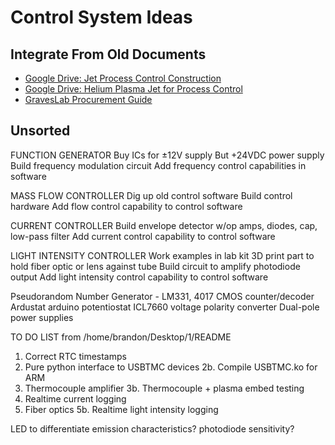Control System Ideas
====================

## Integrate From Old Documents

+ [Google Drive: Jet Process Control Construction][jetconstruction]
+ [Google Drive: Helium Plasma Jet for Process Control][controljet]
+ [GravesLab Procurement Guide][labguide]

[jetconstruction]: https://docs.google.com/document/d/17yQckmciU2QfM6MzqPzMRlSyE4_9mhnCxxXMChq0zs8/edit#
[controljet]: https://docs.google.com/document/d/1z8E_UMq1wbFp5oet1S8LuH3EvBWjHWXeQuGqULw7Hqo/edit#
[labguide]: https://docs.google.com/document/d/1YZhZ0SSBKSBMMw_Il96y2_oVSuVCwmMCvpqHEN1S9YY/edit#

## Unsorted

FUNCTION GENERATOR
Buy ICs for ±12V supply
But +24VDC power supply
Build frequency modulation circuit
Add frequency control capabilities in software

MASS FLOW CONTROLLER
Dig up old control software
Build control hardware
Add flow control capability to control software

CURRENT CONTROLLER
Build envelope detector w/op amps, diodes, cap, low-pass filter
Add current control capability to control software

LIGHT INTENSITY CONTROLLER
Work examples in lab kit
3D print part to hold fiber optic or lens against tube
Build circuit to amplify photodiode output
Add light intensity control capability to control software

Pseudorandom Number Generator - LM331, 4017 CMOS counter/decoder
Ardustat arduino potentiostat
ICL7660 voltage polarity converter
Dual-pole power supplies

TO DO LIST from /home/brandon/Desktop/1/README
1. Correct RTC timestamps
2. Pure python interface to USBTMC devices
2b. Compile USBTMC.ko for ARM
3. Thermocouple amplifier
3b. Thermocouple + plasma embed testing
4. Realtime current logging
5. Fiber optics
5b. Realtime light intensity logging

LED to differentiate emission characteristics?
    photodiode sensitivity?

